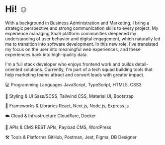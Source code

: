 # Hi! ☺️

With a background in Business Administration and Marketing, I bring a strategic perspective and strong communication skills to every project. My experience managing SaaS platform communities deepened my understanding of user behavior and digital engagement, which naturally led me to transition into software development. In this new role, I've translated my focus on the user into meaningful web experiences, and these experiences back into high-quality data.

I'm a full stack developer who enjoys frontend work and builds detail-oriented solutions. Currently, I'm part of a tech squad building tools that help marketing teams attract and convert leads with greater impact.

💻 Programming Languages
JavaScript, TypeScript, HTML5, CSS3

🎨 Styling & UI
Sass/SCSS, Tailwind CSS, Material UI, Bootstrap

🧰 Frameworks & Libraries
React, Next.js, Node.js, Express.js

☁️ Cloud & Infrastructure
Cloudflare, Docker

🔌 APIs & CMS
REST APIs, Payload CMS, WordPress

🛠️ Tools & Platforms
GitHub, Postman, Jest, Figma, DB Designer
